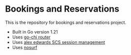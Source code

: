 # Bookings and Reservations

This is the repository for bookings and reservations project.

- Built in Go version 1.21
- Uses [go-chi router](github.com/go-chi/chi)
- Uses [alex edwards SCS session management](github.com/alexedwards/scs/v2)
- Uses [nosurf](github.com/justinas/nosurf)
